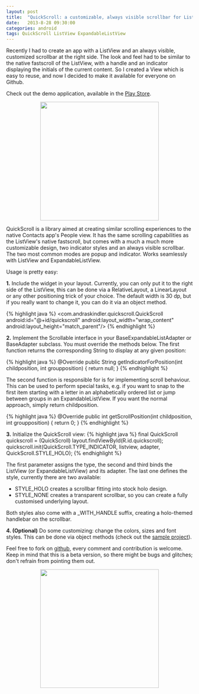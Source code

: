 ```yaml
---
layout: post
title:  "QuickScroll: a customizable, always visible scrollbar for ListView and ExpandableListView"
date:   2013-8-28 09:30:00
categories: android
tags: QuickScroll ListView ExpandableListView
---
```

Recently I had to create an app with a ListView and an always visible, customized scrollbar at the right side. The look and feel had to be similar to the native fastscroll of the ListView, with a handle and an indicator displaying the initials of the current content. So I created a View which is easy to reuse, and now I decided to make it available for everyone on Github.

<!-- more -->

Check out the demo application, available in the [Play Store](https://play.google.com/store/apps/details?id=com.andraskindler.quickscrollsample).

<p  align="center">
    <img src="http://localhost:4000/img/post/quickscroll_3.png" style="width: 320px; height: auto;"/>
</p>

QuickScroll is a library aimed at creating similar scrolling experiences to the native Contacts app's People view. It has the same scrolling capabilities as the ListView's native fastscroll, but comes with a much a much more customizable design, two indicator styles and an always visible scrollbar. The two most common modes are popup and indicator. Works seamlessly with ListView and ExpandableListView.

Usage is pretty easy:

**1.** Include the widget in your layout. Currently, you can only put it to the right side of the ListView, this can be done via a RelativeLayout, a LinearLayout or any other positioning trick of your choice. The default width is 30 dp, but if you really want to change it, you can do it via an object method.

{% highlight java %}
<com.andraskindler.quickscroll.QuickScroll
android:id="@+id/quickscroll"
android:layout_width="wrap_content"
android:layout_height="match_parent"/>
{% endhighlight %}

**2.** Implement the Scrollable interface in your BaseExpandableListAdapter or BaseAdapter subclass. You must override the methods below.
The first function returns the corresponding String to display at any given position:

{% highlight java %}
@Override
public String getIndicatorForPosition(int childposition, int groupposition) {
    return null;
}
{% endhighlight %}

The second function is responsible for is for implementing scroll behaviour. This can be used to perform special tasks, e.g. if you want to snap to the first item starting with a letter in an alphabetically ordered list or jump between groups in an ExpandableListView. If you want the normal approach, simply return childposition.

{% highlight java %}
@Override
public int getScrollPosition(int childposition, int groupposition) {
    return 0;
}
{% endhighlight %}

**3.** Initialize the QuickScroll view:
{% highlight java %}
final QuickScroll quickscroll = (QuickScroll) layout.findViewById(R.id.quickscroll);
quickscroll.init(QuickScroll.TYPE_INDICATOR, listview, adapter, QuickScroll.STYLE_HOLO);
{% endhighlight %}

The first parameter assigns the type, the second and third binds the ListView (or ExpandableListView) and its adapter. The last one defines the style, currently there are two available:

*   STYLE_HOLO creates a scrollbar fitting into stock holo design.
*   STYLE_NONE creates a transparent scrollbar, so you can create a fully customised underlying layout.

Both styles also come with a _WITH_HANDLE suffix, creating a holo-themed handlebar on the scrollbar.

**4. (Optional)** Do some customizing: change the colors, sizes and font styles. This can be done via object methods (check out the [sample project](https://github.com/andraskindler/quickscroll)).

Feel free to fork on [github](https://github.com/andraskindler/quickscroll), every comment and contribution is welcome. Keep in mind that this is a beta version, so there might be bugs and glitches; don't refrain from pointing them out.

<p  align="center">
    <img src="http://localhost:4000/img/post/quickscroll_4.png" style="width: 320px; height: auto;" />
</p>